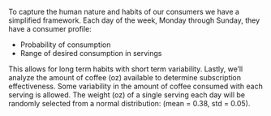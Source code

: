 To capture the human nature and habits of our consumers we have a simplified framework. Each day of the week, Monday through Sunday, they have a consumer profile:
-	Probability of consumption
-	Range of desired consumption in servings

This allows for long term habits with short term variability. Lastly, we’ll analyze the amount of coffee (oz) available to determine subscription effectiveness. Some variability in the amount of coffee consumed with each serving is allowed. The weight (oz) of a single serving each day will be randomly selected from a normal distribution: (mean = 0.38, std = 0.05).
